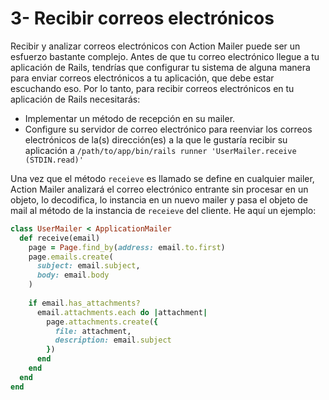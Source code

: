 # 3- Recibir correos electrónicos

Recibir y analizar correos electrónicos con Action Mailer puede ser un esfuerzo bastante complejo. Antes de que tu correo electrónico llegue a tu aplicación de Rails, tendrías que configurar tu sistema de alguna manera para enviar correos electrónicos a tu aplicación, que debe estar escuchando eso. Por lo tanto, para recibir correos electrónicos en tu aplicación de Rails necesitarás:

* Implementar un método de recepción en su mailer.
* Configure su servidor de correo electrónico para reenviar los correos electrónicos de la\(s\) dirección\(es\) a la que le gustaría recibir su aplicación a `/path/to/app/bin/rails runner 'UserMailer.receive (STDIN.read)'`

Una vez que el método `receieve` es llamado se define en cualquier mailer, Action Mailer analizará el correo electrónico entrante sin procesar en un objeto, lo decodifica, lo instancia en un nuevo mailer y pasa el objeto de mail al método de la instancia de `receieve` del cliente. He aquí un ejemplo:

```ruby
class UserMailer < ApplicationMailer
  def receive(email)
    page = Page.find_by(address: email.to.first)
    page.emails.create(
      subject: email.subject,
      body: email.body
    )
 
    if email.has_attachments?
      email.attachments.each do |attachment|
        page.attachments.create({
          file: attachment,
          description: email.subject
        })
      end
    end
  end
end
```



